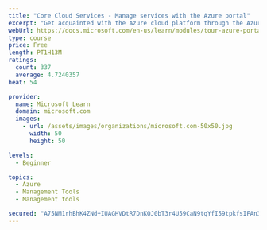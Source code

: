 ```yaml
---
title: "Core Cloud Services - Manage services with the Azure portal"
excerpt: "Get acquainted with the Azure cloud platform through the Azure portal, where you create and manage all of your Azure resources."
webUrl: https://docs.microsoft.com/en-us/learn/modules/tour-azure-portal/
type: course
price: Free
length: PT1H13M
ratings:
  count: 337
  average: 4.7240357
heat: 54

provider:
  name: Microsoft Learn
  domain: microsoft.com
  images:
    - url: /assets/images/organizations/microsoft.com-50x50.jpg
      width: 50
      height: 50

levels:
  - Beginner

topics:
  - Azure
  - Management Tools
  - Management tools

secured: "A75NM1rhBhK4ZNd+IUAGHVDtR7DnKQJ0bT3r4U59CaN9tqYfI59tpkfsIFAn3CnaE+Qg+cZfIQVJ7WYxQLgpEDgftxozAFmRblZF2yGELLWUUcMKJFODR6tKrW++J27nSSrj79HPro6ADdX9c+bEPOQmypVCTzpiLTJX7eHU2mY1RdGfMtZ9ZtcnU4d7Z4XjdDvZ/Zfnj0U1RWR8Lu2qHKdnsTdzQSRUsCcMigElxisXSxmbP4tMFIax+086K43x5H+1ZPuASOrg3Ewa0mCgAOT4yfzOVmTf970Ep+2f0bra3xpKNwbfM0G5rzN3qUxPfuhmtgc2mDY+8LE3BwYkzSs4odH29gBcQDxXuKAthGa3HB8ZsbBdwI/1tNQIee9gI0XuaVGCrBIXjogSCfEHywjF5SM9Lyy2YHEcgqnI8oI=;5op/09GzXzEHnK0ja6xWTw=="
---
```


